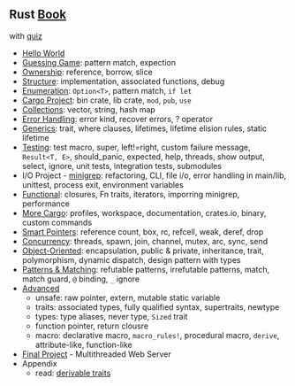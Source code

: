 ## Rust [Book](https://doc.rust-lang.org/book/)

with [quiz](https://rust-book.cs.brown.edu)

- [Hello World](/src/helloworld/README.md)
- [Guessing Game](/src/learn/guessing_game/README.md): pattern match, expection
- [Ownership](/src/learn/ownership/README.md): reference, borrow, slice
- [Structure](/src/learn/struct/README.md): implementation, associated functions, debug
- [Enumeration](/src/learn/enums/README.md): `Option<T>`, pattern match, `if let`
- [Cargo Project](/src/learn/cargo/README.md): bin crate, lib crate, `mod`, `pub`, `use`
- [Collections](/src/learn/collections/README.md): vector, string, hash map
- [Error Handling](/src/learn/errors/README.md): error kind, recover errors, ? operator
- [Generics](/src/learn/generics/README.md): trait, where clauses, lifetimes, lifetime elision rules, static lifetime
- [Testing](/src/learn/testing/README.md): test macro, super, left!=right, custom failure message, `Result<T, E>`, should_panic, expected, help, threads, show output, select, ignore, unit tests, integration tests, submodules
- I/O Project - [minigrep](/src/learn/minigrep/README.md): refactoring, CLI, file i/o, error handling in main/lib, unittest, process exit, environment variables
- [Functional](/src/learn/functional/README.md): closures, Fn traits, iterators, imporring minigrep, performance
- [More Cargo](/src/learn/cargo/README.md#more-cargo): profiles, workspace, documentation, crates.io, binary, custom commands
- [Smart Pointers](/src/learn/pointer/README.md): reference count, box, rc, refcell, weak, deref, drop
- [Concurrency](/src/learn/concurrency/README.md): threads, spawn, join, channel, mutex, arc, sync, send
- [Object-Oriented](/src/learn/oop/README.md): encapsulation, public & private, inheritance, trait, polymorphism, dynamic dispatch, design pattern with types
- [Patterns & Matching](/src/learn/pattern/README.md): refutable patterns, irrefutable patterns, match, match guard, `@` binding, `_` ignore
- [Advanced](/src/learn/advanced/README.md)
  - unsafe: raw pointer, extern, mutable static variable
  - traits: associated types, fully qualified syntax, supertraits, newtype
  - types: type aliases, never type, `Sized` trait
  - function pointer, return clousre
  - macro: declarative macro, `macro_rules!`, procedural macro, `derive`, attribute-like, function-like
- [Final Project](/src/learn/final_project/README.md) - Multithreaded Web Server
- Appendix
  - read: [derivable traits](https://doc.rust-lang.org/book/appendix-03-derivable-traits.html)

